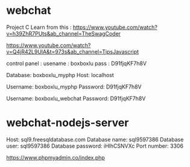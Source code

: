 # webchat
 
Project C
Learn from this : https://www.youtube.com/watch?v=h39ZhR7PUts&ab_channel=TheSwagCoder

https://www.youtube.com/watch?v=Q4jR42L9UlA&t=973s&ab_channel=TipsJavascript

control panel :
usename : boxboxlu
pass : D91fjqKF7h8V

Database:	boxboxlu_myphp
Host:	localhost

Username:	boxboxlu_myphp
Password:	D91fjqKF7h8V

Username:	boxboxlu_webchat
Password:	D91fjqKF7h8V

# webchat-nodejs-server
 
Host: sql9.freesqldatabase.com
Database name: sql9597386
Database user: sql9597386
Database password: iHlhCSNVXc
Port number: 3306

https://www.phpmyadmin.co/index.php